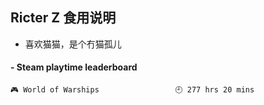 ## Ricter Z 食用说明
- 喜欢猫猫，是个冇猫孤儿

<!-- steam-box start -->
#### - Steam playtime leaderboard
```text
🎮 World of Warships                 🕘 277 hrs 20 mins
```
<!-- Powered by https://github.com/YouEclipse/steam-box . -->
<!-- steam-box end -->
